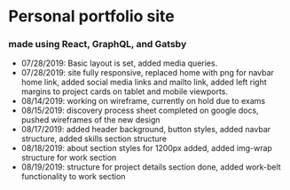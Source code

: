 # Personal portfolio site 
### made using React, GraphQL, and Gatsby

* 07/28/2019: Basic layout is set, added media queries.
* 07/28/2019: site fully responsive, replaced home with png for navbar home link, added social media links and mailto link, added left right margins to project cards on tablet and mobile viewports.
* 08/14/2019: working on wireframe, currently on hold due to exams
* 08/15/2019: discovery process sheet completed on google docs, pushed wireframes of the new design
* 08/17/2019: added header background, button styles, added navbar structure, added skills section structure
* 08/18/2019: about section styles for 1200px added, added img-wrap structure for work section
* 08/19/2019: structure for project details section done, added work-belt functionality to work section
